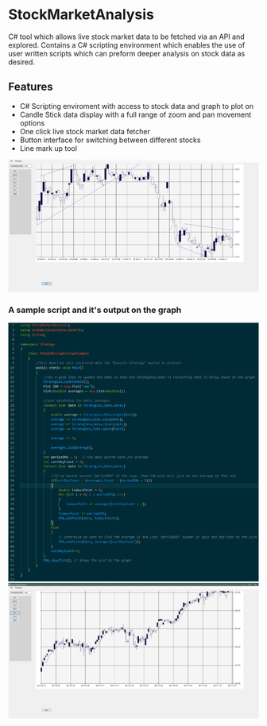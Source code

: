 # StockMarketAnalysis
C# tool which allows live stock market data to be fetched via an API and explored. Contains a C# scripting environment which enables the use of user written scripts which can preform deeper analysis
on stock data as desired. 

## Features
 - C# Scripting enviroment with access to stock data and graph to plot on
 - Candle Stick data display with a full range of zoom and pan movement options
 - One click live stock market data fetcher
 - Button interface for switching between different stocks
 - Line mark up tool
 
 ![](demo/line_markup.png)
 
### A sample script and it's output on the graph
![](demo/5_day_example.png)
![](demo/5_day_graph.png)
